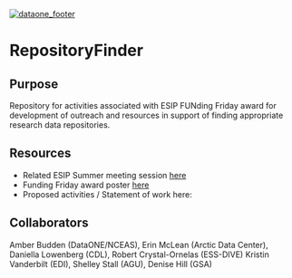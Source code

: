 [![dataone_footer](https://www.dataone.org/sites/all/images/DataONE_LOGO.jpg)](http://dataone.org)

# RepositoryFinder
## Purpose
Repository for activities associated with ESIP FUNding Friday award for development of outreach and resources in support of finding appropriate research data repositories.

## Resources
- Related ESIP Summer meeting session [here](https://2020esipsummermeeting.sched.com/event/cIvU/supporting-the-earth-science-community-in-repository-discovery)
- Funding Friday award poster [here](https://github.com/DataONEorg/RepositoryFinder/blob/main/FUNdingFridayPoster.pdf)
- Proposed activities / Statement of work here:

## Collaborators 
Amber Budden (DataONE/NCEAS), Erin McLean (Arctic Data Center), Daniella  Lowenberg (CDL), Robert Crystal-Ornelas (ESS-DIVE) Kristin Vanderbilt (EDI), Shelley Stall (AGU), Denise Hill (GSA)
